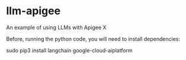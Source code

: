 # llm-apigee
An example of using LLMs with Apigee X

Before, running the python code, you will need to install dependencies:  

sudo pip3 install langchain google-cloud-aiplatform
